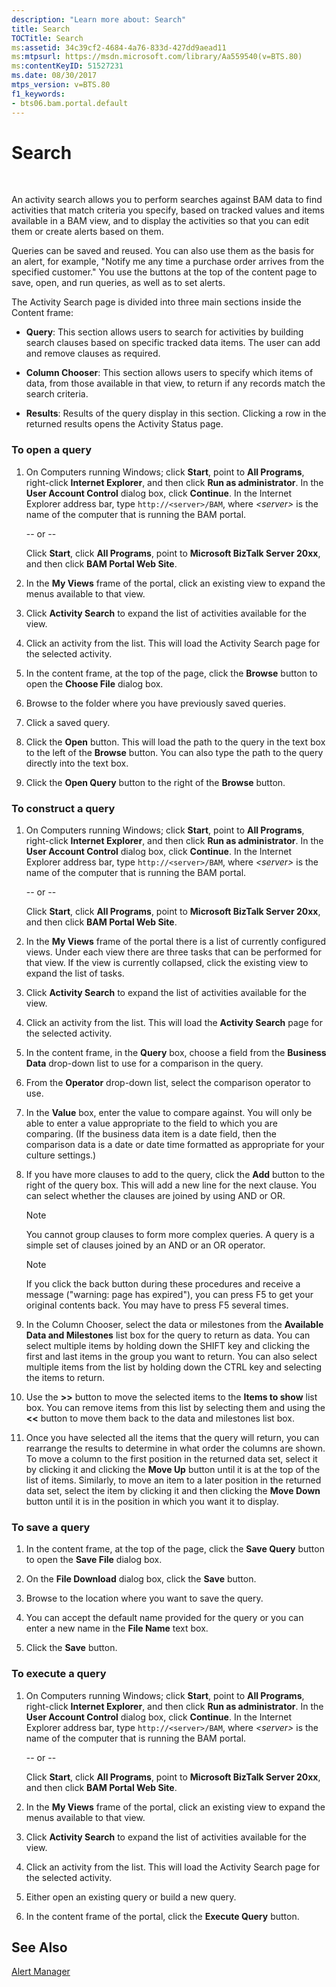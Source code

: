 ```yaml
---
description: "Learn more about: Search"
title: Search
TOCTitle: Search
ms:assetid: 34c39cf2-4684-4a76-833d-427dd9aead11
ms:mtpsurl: https://msdn.microsoft.com/library/Aa559540(v=BTS.80)
ms:contentKeyID: 51527231
ms.date: 08/30/2017
mtps_version: v=BTS.80
f1_keywords:
- bts06.bam.portal.default
---
```


# Search

 

An activity search allows you to perform searches against BAM data to find activities that match criteria you specify, based on tracked values and items available in a BAM view, and to display the activities so that you can edit them or create alerts based on them.

Queries can be saved and reused. You can also use them as the basis for an alert, for example, "Notify me any time a purchase order arrives from the specified customer." You use the buttons at the top of the content page to save, open, and run queries, as well as to set alerts.

The Activity Search page is divided into three main sections inside the Content frame:

  - **Query**: This section allows users to search for activities by building search clauses based on specific tracked data items. The user can add and remove clauses as required.

  - **Column Chooser**: This section allows users to specify which items of data, from those available in that view, to return if any records match the search criteria.

  - **Results**: Results of the query display in this section. Clicking a row in the returned results opens the Activity Status page.

### To open a query

1.  On Computers running Windows; click **Start**, point to **All Programs**, right-click **Internet Explorer**, and then click **Run as administrator**. In the **User Account Control** dialog box, click **Continue**. In the Internet Explorer address bar, type `http://<server>/BAM`, where *\<server\>* is the name of the computer that is running the BAM portal.
    
    \-- or --
    
    Click **Start**, click **All Programs**, point to **Microsoft BizTalk Server 20xx**, and then click **BAM Portal Web Site**.

2.  In the **My Views** frame of the portal, click an existing view to expand the menus available to that view.

3.  Click **Activity Search** to expand the list of activities available for the view.

4.  Click an activity from the list. This will load the Activity Search page for the selected activity.

5.  In the content frame, at the top of the page, click the **Browse** button to open the **Choose File** dialog box.

6.  Browse to the folder where you have previously saved queries.

7.  Click a saved query.

8.  Click the **Open** button. This will load the path to the query in the text box to the left of the **Browse** button. You can also type the path to the query directly into the text box.

9.  Click the **Open Query** button to the right of the **Browse** button.

### To construct a query

1.  On Computers running Windows; click **Start**, point to **All Programs**, right-click **Internet Explorer**, and then click **Run as administrator**. In the **User Account Control** dialog box, click **Continue**. In the Internet Explorer address bar, type `http://<server>/BAM`, where *\<server\>* is the name of the computer that is running the BAM portal.
    
    \-- or --
    
    Click **Start**, click **All Programs**, point to **Microsoft BizTalk Server 20xx**, and then click **BAM Portal Web Site**.

2.  In the **My Views** frame of the portal there is a list of currently configured views. Under each view there are three tasks that can be performed for that view. If the view is currently collapsed, click the existing view to expand the list of tasks.

3.  Click **Activity Search** to expand the list of activities available for the view.

4.  Click an activity from the list. This will load the **Activity Search** page for the selected activity.

5.  In the content frame, in the **Query** box, choose a field from the **Business Data** drop-down list to use for a comparison in the query.

6.  From the **Operator** drop-down list, select the comparison operator to use.

7.  In the **Value** box, enter the value to compare against. You will only be able to enter a value appropriate to the field to which you are comparing. (If the business data item is a date field, then the comparison data is a date or date time formatted as appropriate for your culture settings.)

8.  If you have more clauses to add to the query, click the **Add** button to the right of the query box. This will add a new line for the next clause. You can select whether the clauses are joined by using AND or OR.
    

    > [!NOTE]
    > <P>You cannot group clauses to form more complex queries. A query is a simple set of clauses joined by an AND or an OR operator.</P>

    

    > [!NOTE]
    > <P>If you click the back button during these procedures and receive a message ("warning: page has expired"), you can press F5 to get your original contents back. You may have to press F5 several times.</P>



9.  In the Column Chooser, select the data or milestones from the **Available Data and Milestones** list box for the query to return as data. You can select multiple items by holding down the SHIFT key and clicking the first and last items in the group you want to return. You can also select multiple items from the list by holding down the CTRL key and selecting the items to return.

10. Use the **\>\>** button to move the selected items to the **Items to show** list box. You can remove items from this list by selecting them and using the **\<\<** button to move them back to the data and milestones list box.

11. Once you have selected all the items that the query will return, you can rearrange the results to determine in what order the columns are shown. To move a column to the first position in the returned data set, select it by clicking it and clicking the **Move Up** button until it is at the top of the list of items. Similarly, to move an item to a later position in the returned data set, select the item by clicking it and then clicking the **Move Down** button until it is in the position in which you want it to display.

### To save a query

1.  In the content frame, at the top of the page, click the **Save Query** button to open the **Save File** dialog box.

2.  On the **File Download** dialog box, click the **Save** button.

3.  Browse to the location where you want to save the query.

4.  You can accept the default name provided for the query or you can enter a new name in the **File Name** text box.

5.  Click the **Save** button.

### To execute a query

1.  On Computers running Windows; click **Start**, point to **All Programs**, right-click **Internet Explorer**, and then click **Run as administrator**. In the **User Account Control** dialog box, click **Continue**. In the Internet Explorer address bar, type `http://<server>/BAM`, where *\<server\>* is the name of the computer that is running the BAM portal.
    
    \-- or --
    
    Click **Start**, click **All Programs**, point to **Microsoft BizTalk Server 20xx**, and then click **BAM Portal Web Site**.

2.  In the **My Views** frame of the portal, click an existing view to expand the menus available to that view.

3.  Click **Activity Search** to expand the list of activities available for the view.

4.  Click an activity from the list. This will load the Activity Search page for the selected activity.

5.  Either open an existing query or build a new query.

6.  In the content frame of the portal, click the **Execute Query** button.

## See Also

[Alert Manager](alert-manager.md)


